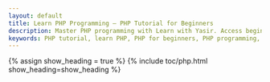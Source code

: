 ```yaml
---
layout: default
title: Learn PHP Programming – PHP Tutorial for Beginners
description: Master PHP programming with Learn with Yasir. Access beginner-friendly and advanced tutorials covering variables, functions, forms, MySQL integration, and more.
keywords: PHP tutorial, learn PHP, PHP for beginners, PHP programming, PHP forms, PHP MySQL, PHP functions, PHP variables, PHP examples, PHP course, web development with PHP​, yasirbhutta, learn with yasir
---
```


<!-- # Learning PHP Language -->

{% assign show_heading = true %}
{% include toc/php.html show_heading=show_heading %}